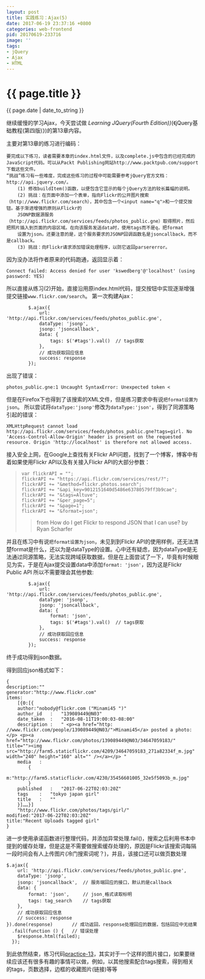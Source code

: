 ```yaml
---
layout: post
title: 实践练习：Ajax(5)
date: 2017-06-19 23:37:16 +0800
categories: web-frontend
pid: 20170619-233716
image: ''
tags: 
- jQuery
- Ajax
- HTML 
---
```


{{ page.title }}
================
<p class="meta">{{ page.date | date_to_string }}</p>

继续缓慢的学习Ajax，今天尝试做 *Learning JQuery(Fourth Edition))*(《jQuery基础教程(第四版)》)的第13章内容。

主要对第13章的练习进行编码：

```
要完成以下练习，读者需要本章的index.html文件，以及complete.js中包含的已经完成的JavaScript代码。可以从Packt Publishing网站http://www.packtpub.com/support下载这些文件。
“挑战”练习有一些难度，完成这些练习的过程中可能需要参考jQuery官方文档：
http://api.jquery.com/。
	(1) 修改buildItem()函数，以便包含它显示的每个jQuery方法的较长篇幅的说明。
	(2) 挑战：在页面中添加一个表单，指向Flickr的公开图片搜索（http://www.flickr.com/search），其中包含一个<input name="q">和一个提交按钮。基于渐进增强的原则从Flickr的
	JSONP数据源服务（http://api.flickr.com/services/feeds/photos_public.gne）取得照片，然后把照片插入到页面的内容区域。在向该服务发送data时，使用tags而不是q，把format
	设置为json。还要注意的是，这个服务要求的JSONP回调函数名是jsoncallback，而不是callback。
	(3) 挑战：向Flickr请求添加错误处理程序，以防它返回parsererror。
```
因为没办法将作者原来的代码跑通，返回显示着：
```
Connect failed: Access denied for user 'kswedberg'@'localhost' (using password: YES)
```
所以直接从练习(2)开始，直接沿用原index.html代码，提交按钮中实现逐渐增强提交链接`www.flickr.com/search`。
第一次构建Ajax：
```
		$.ajax({
			url: 'http://api.flickr.com/services/feeds/photos_public.gne',
			dataType: 'jsonp',
			jsonp: 'jsoncallback',
			data: {
				tags: $('#tags').val()	// tags获取
			},
			// 成功获取回应信息
			success: response
		});
```
出现了错误：
```
photos_public.gne:1 Uncaught SyntaxError: Unexpected token <
```	
但是在Firefox下也得到了该搜索的XML文件，但是练习要求中有说`把format设置为json`。
所以尝试将`dataType:'jsonp'`修改为`dataType:'json'`，得到了同源策略引起的错误：
```
XMLHttpRequest cannot load http://api.flickr.com/services/feeds/photos_public.gne?tags=girl. No 'Access-Control-Allow-Origin' header is present on the requested resource. Origin 'http://localhost' is therefore not allowed access.
```

接入安全上网，在Google上查找有关Flickr API问题，找到了一个博客，博客中有着如果使用Flickr API以及有关接入Flickr API的大部分参数：
>```
>var flickrAPI = "";
>flickrAPI += "https://api.flickr.com/services/rest/?";
>flickrAPI += "&method=flickr.photos.search";
>flickrAPI += "&api_key=9012151640d5486e63780579ff3b9cae";
>flickrAPI += "&tags=Altuve";
>flickrAPI += "&per_page=5";
>flickrAPI += "&page=1";
>flickrAPI += "&format=json";
>```
>
>>from How do I get Flickr to respond JSON that I can use? by Ryan Scharfer 
>

并且在练习中有说`把format设置为json`，未见到到Flickr API的使用样例，还无法清楚format是什么，还以为是dataType的设置。心中还有疑虑，因为dataType是无法通过同源策略，无法实现跨域获取数据，但是在上面尝试了一下，毕竟有时候眼见为实，于是在Ajax提交设置data中添加`format: 'json'`，因为这是Flickr Public API 所以不需要理会其他参数:
```
		$.ajax({
			url: 'http://api.flickr.com/services/feeds/photos_public.gne',
			dataType: 'jsonp',
			jsonp: 'jsoncallback',
			data: {
				format: 'json',
				tags: $('#tags').val()	// tags获取
			},
			// 成功获取回应信息
			success: response
		});
```
终于成功得到json数据。

得到回应json格式如下：
```
{
description:""
generator:"http://www.flickr.com"
items:
	[{0:[{
	author:"nobody@flickr.com ("Minami45 ")"
	author_id	:	"139089449@N03"
	date_taken	:	"2016-08-11T19:00:03-08:00"
	description	:	" <p><a href="http: //www.flickr.com/people/139089449@N03/">Minami45</a> posted a photo:</p> <p><a href="http://www.flickr.com/photos/139089449@N03/34647059183/" title=""><img src="http://farm5.staticflickr.com/4209/34647059183_271a82334f_m.jpg" width="240" height="160" alt="" /></a></p> "
	media	:
		{
		m:"http://farm5.staticflickr.com/4230/35456601005_32e5f5093b_m.jpg"
		}
	published	:	"2017-06-22T02:03:20Z"
	tags	:	"tokyo japan girl"
	title	:	""
	}]……}]
	"http://www.flickr.com/photos/tags/girl/"
modified:"2017-06-22T02:03:20Z"
title:"Recent Uploads tagged girl"
}

```

进一步使用承诺函数进行整理代码，并添加异常处理.fail()，搜索之后利用书本中提到的缓存处理，但是这是不需要做搜索缓存处理的，原因是Flickr该搜索词每隔一段时间会有人上传图片(冷门搜索词呢？)，并且，该接口还可以做页数处理
```
$.ajax({
	url: 'http://api.flickr.com/services/feeds/photos_public.gne',
	dataType: 'jsonp',
	jsonp: 'jsoncallback',	// 服务端回应的接口，默认的是callback
	data: {
		format: 'json', 	// json¸格式读取标明
		tags: tag_search	// tags获取
	},
	// 成功获取回应信息
	// success: response
}).done(response)		// 成功返回，response处理回应的数据，包括回应中无结果
  .fail(function () {	// 错误处理
  	$response.html(failed);
  });

```

到此依然结束，练习代码[practice-13](https://github.com/Litfeature/litfeature.github.io/blob/master/demo/Ajax/ex-book/practice-13.js)，其实对于一个这样的图片接口，如果要继续应该还有很多有趣的事情可以做，例如，以其他搜索配合tags搜索，得到相关的tags，页数选择，边框的收藏图片(链接)等等


























